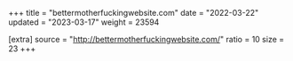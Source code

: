 +++
title = "bettermotherfuckingwebsite.com"
date = "2022-03-22"
updated = "2023-03-17"
weight = 23594

[extra]
source = "http://bettermotherfuckingwebsite.com/"
ratio = 10
size = 23
+++
